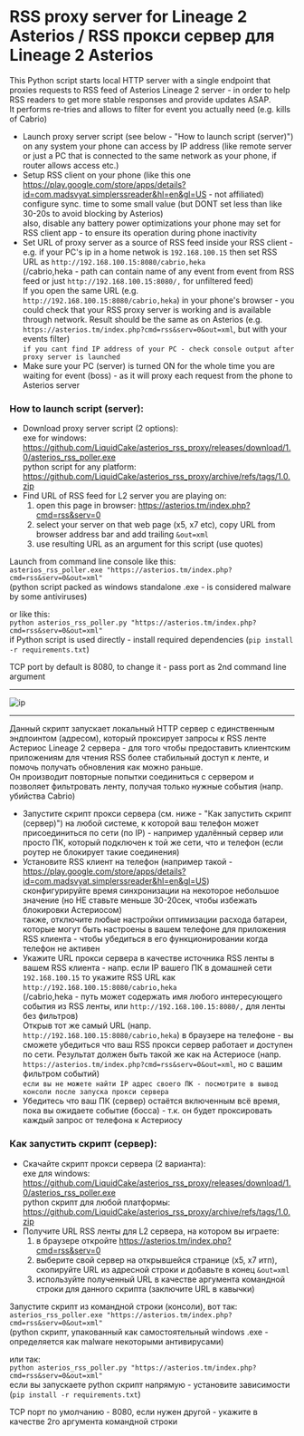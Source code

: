 # RSS proxy server for Lineage 2 Asterios / RSS прокси сервер для Lineage 2 Asterios

This Python script starts local HTTP server with a single endpoint that proxies requests to RSS feed of Asterios Lineage 2 server - in order to help RSS readers to get more stable responses and provide updates ASAP.  
It performs re-tries and allows to filter for event you actually need (e.g. kills of Cabrio)

- Launch proxy server script (see below - "How to launch script (server)") on any system your phone can access by IP address (like remote server or just a PC that is connected to the same network as your phone, if router allows access etc.)  
- Setup RSS client on your phone (like this one https://play.google.com/store/apps/details?id=com.madsvyat.simplerssreader&hl=en&gl=US - not affiliated)  
configure sync. time to some small value (but DONT set less than like 30-20s to avoid blocking by Asterios)  
also, disable any battery power optimizations your phone may set for RSS client app - to ensure its operation during phone inactivity  
- Set URL of proxy server as a source of RSS feed inside your RSS client - e.g. if your PC's ip in a home netwok is `192.168.100.15` then set RSS URL as `http://192.168.100.15:8080/cabrio,heka`  
(/cabrio,heka - path can contain name of any event from event from RSS feed or just `http://192.168.100.15:8080/,` for unfiltered feed)  
If you open the same URL (e.g. `http://192.168.100.15:8080/cabrio,heka`) in your phone's browser - you could check that your RSS proxy server is working and is available through network. Result should be the same as on Asterios (e.g. `https://asterios.tm/index.php?cmd=rss&serv=0&out=xml`, but with your events filter)  
`if you cant find IP address of your PC - check console output after proxy server is launched`  
- Make sure your PC (server) is turned ON for the whole time you are waiting for event (boss) - as it will proxy each request from the phone to Asterios server   

### How to launch script (server):  
- Download proxy server script (2 options):  
  exe for windows:
  https://github.com/LiquidCake/asterios_rss_proxy/releases/download/1.0/asterios_rss_poller.exe  
  python script for any platform:
  https://github.com/LiquidCake/asterios_rss_proxy/archive/refs/tags/1.0.zip  
- Find URL of RSS feed for L2 server you are playing on:  
  1. open this page in browser: https://asterios.tm/index.php?cmd=rss&serv=0  
  2. select your server on that web page (x5, x7 etc), copy URL from browser address bar and add trailing `&out=xml`  
  3. use resulting URL as an argument for this script (use quotes)  

Launch from command line console like this:  
`asterios_rss_poller.exe "https://asterios.tm/index.php?cmd=rss&serv=0&out=xml"`  
(python script packed as windows standalone .exe - is considered malware by some antiviruses)  
  
or like this:  
`python asterios_rss_poller.py "https://asterios.tm/index.php?cmd=rss&serv=0&out=xml"`  
if Python script is used directly - install required dependencies (`pip install -r requirements.txt`)  

TCP port by default is 8080, to change it - pass port as 2nd command line argument  

------------------------------

![ip](https://github.com/LiquidCake/asterios_rss_proxy/assets/9273621/21572bb7-fc55-4eb7-b8d5-b7b1eb358561)

------------------------------

Данный скрипт запускает локальный HTTP сервер с единственным эндпоинтом (адресом), который проксирует запросы к RSS ленте Астериос Lineage 2 сервера - для того чтобы предоставить клиентским приложениям для чтения RSS более стабильный доступ к ленте, и помочь получать обновления как можно раньше.  
Он производит повторные попытки соединиться с сервером и позволяет фильтровать ленту, получая только нужные события (напр. убийства Cabrio)  

- Запустите скрипт прокси сервера (см. ниже - "Как запустить скрипт (сервер)") на любой системе, к которой ваш телефон может присоединиться по сети (по IP) - например удалённый сервер или просто ПК, который подключен к той же сети, что и телефон (если роутер не блокирует такие соединения)  
- Установите RSS клиент на телефон (например такой - https://play.google.com/store/apps/details?id=com.madsvyat.simplerssreader&hl=en&gl=US)  
сконфигурируйте время синхронизации на некоторое небольшое значение (но НЕ ставьте меньше 30-20сек, чтобы избежать блокировки Астериосом)  
также, отключите любые настройки оптимизации расхода батареи, которые могут быть настроены в вашем телефоне для приложения RSS клиента - чтобы убедиться в его функционировании когда телефон не активен  
- Укажите URL прокси сервера в качестве источника RSS ленты в вашем RSS клиента - напр. если IP вашего ПК в домашней сети `192.168.100.15` то укажите RSS URL как `http://192.168.100.15:8080/cabrio,heka`  
(/cabrio,heka - путь может содержать имя любого интересующего события из RSS ленты, или `http://192.168.100.15:8080/,` для ленты без фильтров)  
Открыв тот же самый URL (напр. `http://192.168.100.15:8080/cabrio,heka`) в браузере на телефоне - вы сможете убедиться что ваш RSS прокси сервер работает и доступен по сети. Результат должен быть такой же как на Астериосе (напр. `https://asterios.tm/index.php?cmd=rss&serv=0&out=xml`, но с вашим фильтром событий)  
`eсли вы не можете найти IP адрес своего ПК - посмотрите в вывод консоли после запуска прокси сервера`
- Убедитесь что ваш ПК (сервер) остаётся включенным всё время, пока вы ожидаете событие (босса) - т.к. он будет проксировать каждый запрос от телефона к Астериосу

### Как запустить скрипт (сервер):
- Скачайте скрипт прокси сервера (2 варианта):  
  exe для windows:  
  https://github.com/LiquidCake/asterios_rss_proxy/releases/download/1.0/asterios_rss_poller.exe  
  python скрипт для любой платформы:  
  https://github.com/LiquidCake/asterios_rss_proxy/archive/refs/tags/1.0.zip  
- Получите URL RSS ленты для L2 сервера, на котором вы играете:   
  1. в браузере откройте https://asterios.tm/index.php?cmd=rss&serv=0  
  2. выберите свой сервер на открывшейся странице (x5, x7 итп), скопируйте URL из адресной строки и добавьте в конец `&out=xml`  
  3. используйте полученный URL в качестве аргумента командной строки для данного скрипта (заключите URL в кавычки)  

Запустите скрипт из командной строки (консоли), вот так:  
`asterios_rss_poller.exe "https://asterios.tm/index.php?cmd=rss&serv=0&out=xml"`  
(python скрипт, упакованный как самостоятельный windows .exe - определяется как malware некоторыми антивирусами)  

или так:  
`python asterios_rss_poller.py "https://asterios.tm/index.php?cmd=rss&serv=0&out=xml"`  
если вы запускаете python скрипт напрямую - установите зависимости (`pip install -r requirements.txt`) 

TCP порт по умолчанию - 8080, если нужен другой - укажите в качестве 2го аргумента командной строки
